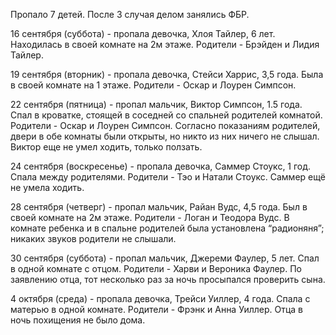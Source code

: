Пропало 7 детей. После 3 случая делом занялись ФБР.

16 сентября (суббота) - пропала девочка, Хлоя Тайлер, 6 лет. Находилась в своей комнате на 2м этаже. Родители - Брэйден и Лидия Тайлер.

19 сентября (вторник) - пропала девочка, Стейси Харрис, 3,5 года. Была в своей комнате на 1 этаже. Родители - Оскар и Лоурен Симпсон. 

22 сентября (пятница) - пропал мальчик, Виктор Симпсон, 1.5 года. Спал в кроватке, стоящей в соседней со спальней родителей комнатой. Родители - Оскар и Лоурен Симпсон.
Согласно показаниям родителей, двери в обе комнаты были открыты, но никто из них ничего не слышал. Виктор еще не умел ходить, только ползать.

24 сентября (воскресенье) - пропала девочка, Саммер Стоукс, 1 год. Спала между родителями. Родители - Тэо и Натали Стоукс.
Саммер ещё не умела ходить. 

28 сентября (четверг) - пропал мальчик, Райан Вудс, 4,5 года. Был в своей комнате на 2м этаже. Родители - Логан и Теодора Вудс.
В комнате ребенка и в спальне родителей была установлена “радионяня”; никаких звуков родители не слышали.

30 сентября (суббота) - пропал мальчик, Джереми Фаулер, 5 лет. Спал в одной комнате с отцом. Родители - Харви и Вероника Фаулер.
По заявлению отца, тот несколько раз за ночь просыпался проверить сына.

4 октября (среда) - пропала девочка, Трейси Уиллер, 4 года. Спала с матерью в одной комнате. Родители - Фрэнк и Анна Уиллер.
Отца в ночь похищения не было дома.